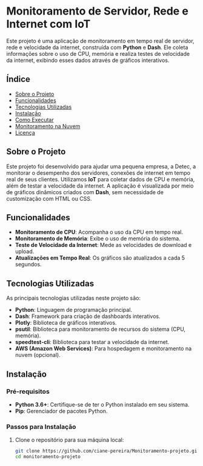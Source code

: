# Monitoramento de Servidor, Rede e Internet com IoT

Este projeto é uma aplicação de monitoramento em tempo real de servidor, rede e velocidade da internet, construída com **Python** e **Dash**. Ele coleta informações sobre o uso de CPU, memória e realiza testes de velocidade da internet, exibindo esses dados através de gráficos interativos.

## Índice
- [Sobre o Projeto](#sobre-o-projeto)
- [Funcionalidades](#funcionalidades)
- [Tecnologias Utilizadas](#tecnologias-utilizadas)
- [Instalação](#instalação)
- [Como Executar](#como-executar)
- [Monitoramento na Nuvem](#monitoramento-na-nuvem)
- [Licença](#licença)

## Sobre o Projeto

Este projeto foi desenvolvido para ajudar uma pequena empresa, a Detec, a monitorar o desempenho dos servidores, conexões de internet em tempo real de seus clientes. Utilizamos **IoT** para coletar dados de CPU e memória, além de testar a velocidade da internet. A aplicação é visualizada por meio de gráficos dinâmicos criados com **Dash**, sem necessidade de customização com HTML ou CSS.

## Funcionalidades

- **Monitoramento de CPU**: Acompanha o uso da CPU em tempo real.
- **Monitoramento de Memória**: Exibe o uso de memória do sistema.
- **Teste de Velocidade da Internet**: Mede as velocidades de download e upload.
- **Atualizações em Tempo Real**: Os gráficos são atualizados a cada 5 segundos.

## Tecnologias Utilizadas

As principais tecnologias utilizadas neste projeto são:

- **Python**: Linguagem de programação principal.
- **Dash**: Framework para criação de dashboards interativos.
- **Plotly**: Biblioteca de gráficos interativos.
- **psutil**: Biblioteca para monitoramento de recursos do sistema (CPU, memória).
- **speedtest-cli**: Biblioteca para testar a velocidade da internet.
- **AWS (Amazon Web Services)**: Para hospedagem e monitoramento na nuvem (opcional).

## Instalação

### Pré-requisitos

- **Python 3.6+**: Certifique-se de ter o Python instalado em seu sistema.
- **Pip**: Gerenciador de pacotes Python.

### Passos para Instalação

1. Clone o repositório para sua máquina local:

   ```bash
   git clone https://github.com/ciane-pereira/Monitoramento-projeto.git
   cd monitoramento-projeto
